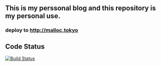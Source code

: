 ## This is my perssonal blog and this repository is my personal use.  
### deploy to http://malloc.tokyo  

## Code Status
[![Build Status](https://travis-ci.org/ryota-murakami/blog.svg)](https://travis-ci.org/ryota-murakami/blog)
